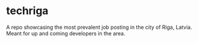 # techriga
A repo showcasing the most prevalent job posting in the city of Riga, Latvia. Meant for up and coming developers in the area.
